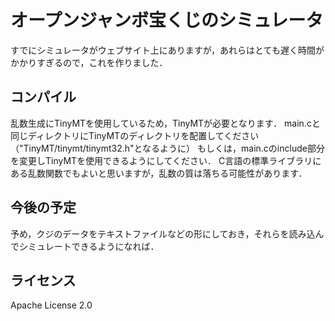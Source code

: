 # オープンジャンボ宝くじのシミュレータ
すでにシミュレータがウェブサイト上にありますが，あれらはとても遅く時間がかかりすぎるので，これを作りました．

## コンパイル
乱数生成にTinyMTを使用しているため，TinyMTが必要となります．
main.cと同じディレクトリにTinyMTのディレクトリを配置してください（"TinyMT/tinymt/tinymt32.h"となるように）
もしくは，main.cのinclude部分を変更しTinyMTを使用できるようにしてください．
C言語の標準ライブラリにある乱数関数でもよいと思いますが，乱数の質は落ちる可能性があります．

## 今後の予定
予め，クジのデータをテキストファイルなどの形にしておき，それらを読み込んでシミュレートできるようになれば．

## ライセンス
Apache License 2.0
